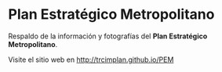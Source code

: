 Plan Estratégico Metropolitano
==============================

Respaldo de la información y fotografías del **Plan Estratégico Metropolitano**.

Visite el sitio web en http://trcimplan.github.io/PEM
